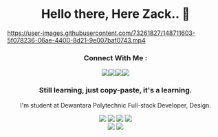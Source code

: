 ## <h1 align="center">Hello there, Here Zack.. 👋</h1>

https://user-images.githubusercontent.com/73261827/148711603-5f078236-06ae-4400-8d21-9e007baf0743.mp4

<!-- <p align="center"><img src="" width="320" height="400"></p> --->

<h3 align="center">Connect With Me :</h3>
<p align="center"><a href="https://facebook.com/muhammadzakizn"><img src="https://img.icons8.com/color/48/000000/facebook.png"></a><align="center"><a href="https://instagram.com/muhammadzakizn"><img src="https://img.icons8.com/fluency/48/000000/instagram-new.png"></a><align="center"><a href="https://twitter/muhammadzakizn"><img src="https://img.icons8.com/color/48/000000/twitter--v2.png"/></a><align="center"><a href="https://www.youtube.com/channel/UCR3E7NBQM_AtThVoiHJhHZg"><img src="https://img.icons8.com/color/48/000000/youtube-play.png"/></a>

<div align="center">
<h3>Still learning, just copy-paste, it's a learning.</h3>
<p1>I'm student at Dewantara Polytechnic</p1>
<p1>Full-stack Developer, Design.</p1>
</div>

  
<p align="center">
  <img src="https://img.shields.io/badge/-JavaScript-black?style=flat-square&logo=javascript" />
  <img src="https://img.shields.io/badge/-Node.js-black?style=flat-square&logo=Node.js" />
  <img src="https://img.shields.io/badge/-HTML5-black?style=flat-square&logo=html5&logoColor=e34f26" />
  <img src="https://img.shields.io/badge/-GitHub-black?style=flat-square&logo=github" /> <br>
  <img src="https://img.shields.io/badge/-Python-black?style=flat-square&logo=python" />
  <img src="https://img.shields.io/badge/-Windows-black?style=flat-square&logo=windows" />


  
<!--END_SECTION:activity-->
